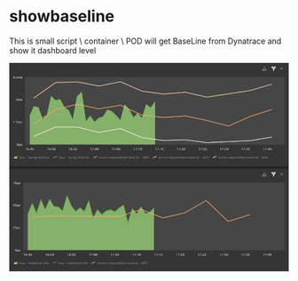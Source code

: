 # showbaseline
This is small script \ container \ POD will get BaseLine from Dynatrace and show it dashboard level

![Default looks](https://github.com/43034r/showbaseline/raw/main/default.JPG)

